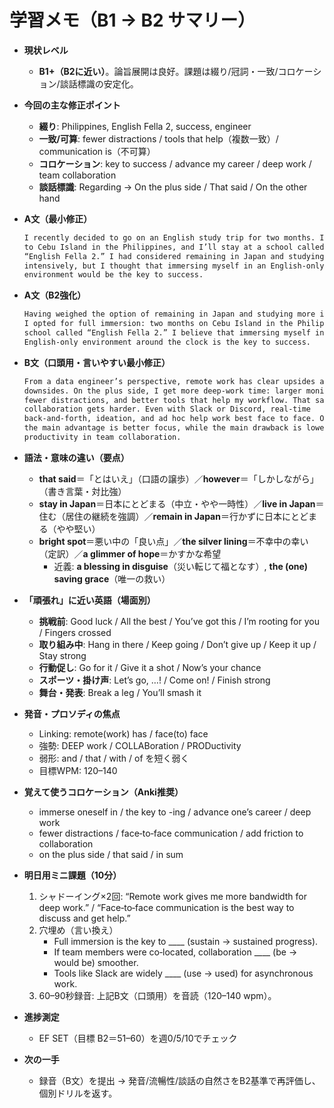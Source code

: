# 学習メモ（B1 → B2 サマリー）

- **現状レベル**
  - **B1+（B2に近い）**。論旨展開は良好。課題は綴り/冠詞・一致/コロケーション/談話標識の安定化。

- **今回の主な修正ポイント**
  - **綴り**: Philippines, English Fella 2, success, engineer
  - **一致/可算**: fewer distractions / tools that help（複数一致）/
    communication is（不可算）
  - **コロケーション**: key to success / advance my career / deep work /
    team collaboration
  - **談話標識**: Regarding → On the plus side / That said / On the other hand

- **A文（最小修正）**

  ```markdown
  I recently decided to go on an English study trip for two months. I’m going
  to Cebu Island in the Philippines, and I’ll stay at a school called
  “English Fella 2.” I had considered remaining in Japan and studying more
  intensively, but I thought that immersing myself in an English-only
  environment would be the key to success.
  ```

- **A文（B2強化）**

  ```markdown
  Having weighed the option of remaining in Japan and studying more intensively,
  I opted for full immersion: two months on Cebu Island in the Philippines at a
  school called “English Fella 2.” I believe that immersing myself in an
  English‑only environment around the clock is the key to success.
  ```

- **B文（口頭用・言いやすい最小修正）**

  ```markdown
  From a data engineer’s perspective, remote work has clear upsides and
  downsides. On the plus side, I get more deep‑work time: larger monitors,
  fewer distractions, and better tools that help my workflow. That said,
  collaboration gets harder. Even with Slack or Discord, real‑time
  back‑and‑forth, ideation, and ad hoc help work best face to face. Overall,
  the main advantage is better focus, while the main drawback is lower
  productivity in team collaboration.
  ```

- **語法・意味の違い（要点）**
  - **that said**＝「とはいえ」（口語の譲歩）／**however**＝「しかしながら」（書き言葉・対比強）
  - **stay in Japan**＝日本にとどまる（中立・やや一時性）／**live in
    Japan**＝住む（居住の継続を強調）／**remain in
    Japan**＝行かずに日本にとどまる（やや堅い）
  - **bright spot**＝悪い中の「良い点」／**the silver
    lining**＝不幸中の幸い（定訳）／**a glimmer of hope**＝かすかな希望
    - 近義: **a blessing in disguise**（災い転じて福となす）, **the (one) saving
      grace**（唯一の救い）

- **「頑張れ」に近い英語（場面別）**
  - **挑戦前**: Good luck / All the best / You’ve got this / I’m rooting for you /
    Fingers crossed
  - **取り組み中**: Hang in there / Keep going / Don’t give up / Keep it up / Stay
    strong
  - **行動促し**: Go for it / Give it a shot / Now’s your chance
  - **スポーツ・掛け声**: Let’s go, …! / Come on! / Finish strong
  - **舞台・発表**: Break a leg / You’ll smash it

- **発音・プロソディの焦点**
  - Linking: remote(work) has / face(to) face
  - 強勢: DEEP work / COLLABoration / PRODuctivity
  - 弱形: and / that / with / of を短く弱く
  - 目標WPM: 120–140

- **覚えて使うコロケーション（Anki推奨）**
  - immerse oneself in / the key to -ing / advance one’s career / deep work
  - fewer distractions / face‑to‑face communication / add friction to
    collaboration
  - on the plus side / that said / in sum

- **明日用ミニ課題（10分）**
  1) シャドーイング×2回: “Remote work gives me more bandwidth for deep work.” /
     “Face‑to‑face communication is the best way to discuss and get help.”
  2) 穴埋め（言い換え）
     - Full immersion is the key to ____ (sustain → sustained progress).
     - If team members were co‑located, collaboration ____ (be → would be)
       smoother.
     - Tools like Slack are widely ____ (use → used) for asynchronous work.
  3) 60–90秒録音: 上記B文（口頭用）を音読（120–140 wpm）。

- **進捗測定**
  - EF SET（目標 B2＝51–60）を週0/5/10でチェック

- **次の一手**
  - 録音（B文）を提出 →
    発音/流暢性/談話の自然さをB2基準で再評価し、個別ドリルを返す。
